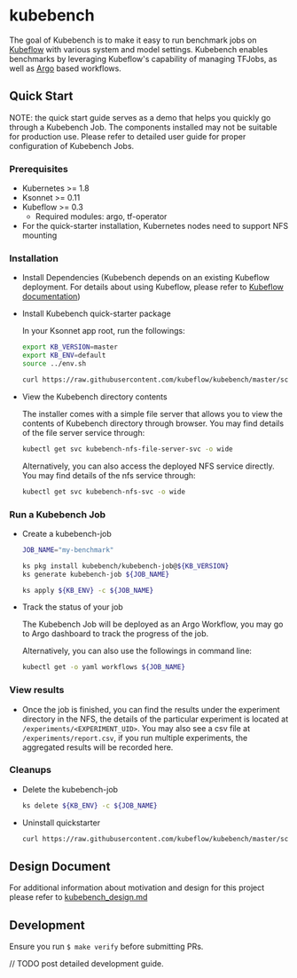 # kubebench

The goal of Kubebench is to make it easy to run benchmark jobs on [Kubeflow](https://github.com/kubeflow/kubeflow) with various system and model settings. Kubebench enables benchmarks by leveraging Kubeflow's capability of managing TFJobs, as well as [Argo](https://github.com/argoproj/argo) based workflows.


## Quick Start

NOTE: the quick start guide serves as a demo that helps you quickly go through a Kubebench Job. The components installed may not be suitable for production use. Please refer to detailed user guide for proper configuration of Kubebench Jobs.

### Prerequisites

  - Kubernetes >= 1.8
  - Ksonnet >= 0.11
  - Kubeflow >= 0.3
    - Required modules: argo, tf-operator
  - For the quick-starter installation, Kubernetes nodes need to support NFS mounting

### Installation

  - Install Dependencies (Kubebench depends on an existing Kubeflow deployment. For details about using Kubeflow, please refer to [Kubeflow documentation](https://www.kubeflow.org/docs/started/getting-started/))

  - Install Kubebench quick-starter package

    In your Ksonnet app root, run the followings:

    ```bash
    export KB_VERSION=master
    export KB_ENV=default
    source ../env.sh
    
    curl https://raw.githubusercontent.com/kubeflow/kubebench/master/scripts/install_quickstarter.sh | bash
    ```

  - View the Kubebench directory contents

    The installer comes with a simple file server that allows you to view the contents of Kubebench directory through browser. You may find details of the file server service through:

    ```bash
    kubectl get svc kubebench-nfs-file-server-svc -o wide
    ```

    Alternatively, you can also access the deployed NFS service directly. You may find details of the nfs service through:

    ```bash
    kubectl get svc kubebench-nfs-svc -o wide
    ```

### Run a Kubebench Job

  - Create a kubebench-job

    ```bash
    JOB_NAME="my-benchmark"

    ks pkg install kubebench/kubebench-job@${KB_VERSION}
    ks generate kubebench-job ${JOB_NAME}

    ks apply ${KB_ENV} -c ${JOB_NAME}
    ```

  - Track the status of your job

    The Kubebench Job will be deployed as an Argo Workflow, you may go to Argo dashboard to track the progress of the job.

    Alternatively, you can also use the followings in command line:

    ```bash
    kubectl get -o yaml workflows ${JOB_NAME}
    ```

### View results

  - Once the job is finished, you can find the results under the experiment directory in the NFS, the details of the particular experiment is located at `/experiments/<EXPERIMENT_UID>`. You may also see a csv file at `/experiments/report.csv`, if you run multiple experiments, the aggregated results will be recorded here.

### Cleanups

  - Delete the kubebench-job

    ```bash
    ks delete ${KB_ENV} -c ${JOB_NAME}
    ```

  - Uninstall quickstarter

    ```bash
    curl https://raw.githubusercontent.com/kubeflow/kubebench/master/scripts/uninstall_quickstarter.sh | bash
    ```

## Design Document

For additional information about motivation and design for this project please refer to [kubebench_design.md](./doc/kubebench_design.md)


## Development

Ensure you run `$ make verify` before submitting PRs. 

// TODO post detailed development guide.
